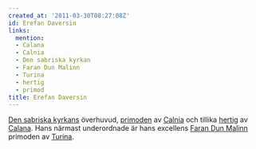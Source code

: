 ```yaml
---
created_at: '2011-03-30T08:27:08Z'
id: Erefan Daversin
links:
  mention:
  - Calana
  - Calnia
  - Den sabriska kyrkan
  - Faran Dun Malinn
  - Turina
  - hertig
  - primod
title: Erefan Daversin
---
```


[Den sabriska kyrkans] överhuvud, [primoden] av [Calnia] och tillika [hertig] av [Calana]. Hans
närmast underordnade är hans excellens [Faran Dun Malinn] primoden av [Turina].

  [Den sabriska kyrkans]: Den_sabriska_kyrkan
  [primoden]: primod
  [Calnia]: Calnia
  [hertig]: hertig
  [Calana]: Calana
  [Faran Dun Malinn]: Faran_Dun_Malinn
  [Turina]: Turina